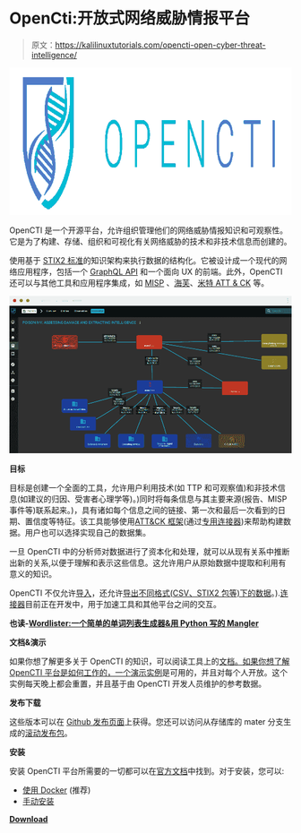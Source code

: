 # OpenCti:开放式网络威胁情报平台

> 原文：<https://kalilinuxtutorials.com/opencti-open-cyber-threat-intelligence/>

[![OpenCti : Open Cyber Threat Intelligence Platform](img/e89e8d656deb76e398a7d1652c32ffeb.png "OpenCti : Open Cyber Threat Intelligence Platform")](https://1.bp.blogspot.com/-_vEXgtmbuo0/XXXvcJTnsGI/AAAAAAAACbQ/it1CgZnZeNIJahcdTK5poQ3ekao--UorgCLcBGAs/s1600/OpenCti%2B%25281%2529.png)

OpenCTI 是一个开源平台，允许组织管理他们的网络威胁情报知识和可观察性。它是为了构建、存储、组织和可视化有关网络威胁的技术和非技术信息而创建的。

使用基于 [STIX2 标准](https://oasis-open.github.io/cti-documentation/)的知识架构来执行数据的结构化。它被设计成一个现代的网络应用程序，包括一个 [GraphQL API](https://graphql.org/) 和一个面向 UX 的前端。此外，OpenCTI 还可以与其他工具和应用程序集成，如 [MISP](https://github.com/MISP/MISP) 、[海芙](https://github.com/TheHive-Project/TheHive)、[米特 ATT & CK](https://github.com/mitre/cti) 等。

![](img/166d56d465e154e49ebe6562b8377cf6.png)

**目标**

目标是创建一个全面的工具，允许用户利用技术(如 TTP 和可观察值)和非技术信息(如建议的归因、受害者心理学等)。)同时将每条信息与其主要来源(报告、MISP 事件等)联系起来。)，具有诸如每个信息之间的链接、第一次和最后一次看到的日期、置信度等特征。该工具能够使用[ATT&CK 框架](https://attack.mitre.org/)(通过[专用连接器](https://github.com/OpenCTI-Platform/connectors))来帮助构建数据。用户也可以选择实现自己的数据集。

一旦 OpenCTI 中的分析师对数据进行了资本化和处理，就可以从现有关系中推断出新的关系,以便于理解和表示这些信息。这允许用户从原始数据中提取和利用有意义的知识。

OpenCTI 不仅允许[导入](https://opencti-platform.github.io/docs/usage/import)，还允许[导出不同格式(CSV、STIX2 包等)下的数据](https://opencti-platform.github.io/docs/usage/export)。).[连接器](https://github.com/OpenCTI-Platform/connectors)目前正在开发中，用于加速工具和其他平台之间的交互。

**也读-[Wordlister:一个简单的单词列表生成器&用 Python 写的 Mangler](https://kalilinuxtutorials.com/wordlister-simple-wordlist-generator/)**

**文档&演示**

如果你想了解更多关于 OpenCTI 的知识，可以阅读工具上的[文档。如果你想了解 OpenCTI 平台是如何工作的，一个](https://opencti-platform.github.io/docs)[演示实例](https://demo.opencti.io/)是可用的，并且对每个人开放。这个实例每天晚上都会重置，并且基于由 OpenCTI 开发人员维护的参考数据。

**发布下载**

这些版本可以在 [Github 发布页面](https://github.com/OpenCTI-Platform/opencti/releases)上获得。您还可以访问从存储库的 mater 分支生成的[滚动发布包](https://releases.opencti.io/)。

**安装**

安装 OpenCTI 平台所需要的一切都可以在[官方文档](https://opencti-platform.github.io/docs)中找到。对于安装，您可以:

*   [使用 Docker](https://opencti-platform.github.io/docs/installation/docker) (推荐)
*   [手动安装](https://opencti-platform.github.io/docs/installation/manual)

[**Download**](https://github.com/OpenCTI-Platform/opencti)